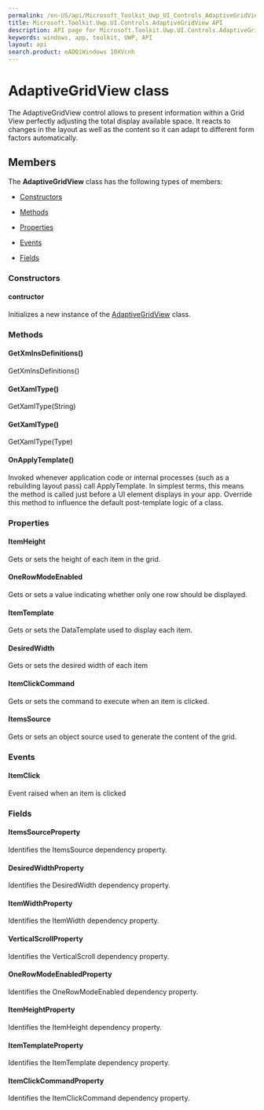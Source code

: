 ```yaml
---
permalink: /en-US/api/Microsoft_Toolkit_Uwp_UI_Controls_AdaptiveGridView.htm
title: Microsoft.Toolkit.Uwp.UI.Controls.AdaptiveGridView API 
description: API page for Microsoft.Toolkit.Uwp.UI.Controls.AdaptiveGridView
keywords: windows, app, toolkit, UWP, API
layout: api
search.product: eADQiWindows 10XVcnh
---
```



# AdaptiveGridView class

The AdaptiveGridView control allows to present information within a Grid View perfectly adjusting the total display available space. It reacts to changes in the layout as well as the content so it can adapt to different form factors automatically.

## Members

The **AdaptiveGridView** class has the following types of members:

* [Constructors](#Constructors)

* [Methods](#Methods)

* [Properties](#Properties)

* [Events](#Events)

* [Fields](#Fields)

### Constructors

#### contructor

Initializes a new instance of the [AdaptiveGridView](Microsoft_Toolkit_Uwp_UI_Controls_AdaptiveGridView.htm) class.





### Methods

#### GetXmlnsDefinitions()

GetXmlnsDefinitions()





#### GetXamlType()

GetXamlType(String)





#### GetXamlType()

GetXamlType(Type)





#### OnApplyTemplate()

Invoked whenever application code or internal processes (such as a rebuilding layout pass) call ApplyTemplate. In simplest terms, this means the method is called just before a UI element displays in your app. Override this method to influence the default post-template logic of a class.





### Properties

#### ItemHeight

Gets or sets the height of each item in the grid.





#### OneRowModeEnabled

Gets or sets a value indicating whether only one row should be displayed.





#### ItemTemplate

Gets or sets the DataTemplate used to display each item.





#### DesiredWidth

Gets or sets the desired width of each item





#### ItemClickCommand

Gets or sets the command to execute when an item is clicked.





#### ItemsSource

Gets or sets an object source used to generate the content of the grid.





### Events

#### ItemClick

Event raised when an item is clicked





### Fields

#### ItemsSourceProperty

Identifies the ItemsSource dependency property.





#### DesiredWidthProperty

Identifies the DesiredWidth dependency property.





#### ItemWidthProperty

Identifies the ItemWidth dependency property.





#### VerticalScrollProperty

Identifies the VerticalScroll dependency property.





#### OneRowModeEnabledProperty

Identifies the OneRowModeEnabled dependency property.





#### ItemHeightProperty

Identifies the ItemHeight dependency property.





#### ItemTemplateProperty

Identifies the ItemTemplate dependency property.





#### ItemClickCommandProperty

Identifies the ItemClickCommand dependency property.




